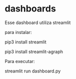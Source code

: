 # dashboards

Esse dashboard utiliza streamlit

para instalar:

pip3 install streamlit

pip3 install streamlit-agraph


Para executar:

streamlit run dashboard.py

